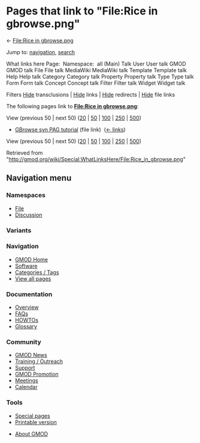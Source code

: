 <div id="mw-page-base" class="noprint">

</div>

<div id="mw-head-base" class="noprint">

</div>

<div id="content" class="mw-body" role="main">

<span id="top"></span>

<div id="mw-js-message" style="display:none;">

</div>



# <span dir="auto">Pages that link to "File:Rice in gbrowse.png"</span>

<div id="bodyContent">

<div id="contentSub">

← [File:Rice in
gbrowse.png](/wiki/File:Rice_in_gbrowse.png "File:Rice in gbrowse.png")

</div>

<div id="jump-to-nav" class="mw-jump">

Jump to: [navigation](#mw-navigation), [search](#p-search)

</div>

<div id="mw-content-text">

What links here Page:  Namespace:  all (Main) Talk User User talk GMOD
GMOD talk File File talk MediaWiki MediaWiki talk Template Template talk
Help Help talk Category Category talk Property Property talk Type Type
talk Form Form talk Concept Concept talk Filter Filter talk Widget
Widget talk

Filters
[Hide](/mediawiki/index.php?title=Special:WhatLinksHere/File:Rice_in_gbrowse.png&hidetrans=1 "Special:WhatLinksHere/File:Rice in gbrowse.png")
transclusions \|
[Hide](/mediawiki/index.php?title=Special:WhatLinksHere/File:Rice_in_gbrowse.png&hidelinks=1 "Special:WhatLinksHere/File:Rice in gbrowse.png")
links \|
[Hide](/mediawiki/index.php?title=Special:WhatLinksHere/File:Rice_in_gbrowse.png&hideredirs=1 "Special:WhatLinksHere/File:Rice in gbrowse.png")
redirects \|
[Hide](/mediawiki/index.php?title=Special:WhatLinksHere/File:Rice_in_gbrowse.png&hideimages=1 "Special:WhatLinksHere/File:Rice in gbrowse.png")
file links

The following pages link to **[File:Rice in
gbrowse.png](/wiki/File:Rice_in_gbrowse.png "File:Rice in gbrowse.png")**:

View (previous 50 \| next 50)
([20](/mediawiki/index.php?title=Special:WhatLinksHere/File:Rice_in_gbrowse.png&limit=20 "Special:WhatLinksHere/File:Rice in gbrowse.png")
\|
[50](/mediawiki/index.php?title=Special:WhatLinksHere/File:Rice_in_gbrowse.png&limit=50 "Special:WhatLinksHere/File:Rice in gbrowse.png")
\|
[100](/mediawiki/index.php?title=Special:WhatLinksHere/File:Rice_in_gbrowse.png&limit=100 "Special:WhatLinksHere/File:Rice in gbrowse.png")
\|
[250](/mediawiki/index.php?title=Special:WhatLinksHere/File:Rice_in_gbrowse.png&limit=250 "Special:WhatLinksHere/File:Rice in gbrowse.png")
\|
[500](/mediawiki/index.php?title=Special:WhatLinksHere/File:Rice_in_gbrowse.png&limit=500 "Special:WhatLinksHere/File:Rice in gbrowse.png"))

- [GBrowse syn PAG
  tutorial](/wiki/GBrowse_syn_PAG_tutorial "GBrowse syn PAG tutorial")
  (file link) ‎ <span class="mw-whatlinkshere-tools">([←
  links](/mediawiki/index.php?title=Special:WhatLinksHere&target=GBrowse+syn+PAG+tutorial "Special:WhatLinksHere"))</span>

View (previous 50 \| next 50)
([20](/mediawiki/index.php?title=Special:WhatLinksHere/File:Rice_in_gbrowse.png&limit=20 "Special:WhatLinksHere/File:Rice in gbrowse.png")
\|
[50](/mediawiki/index.php?title=Special:WhatLinksHere/File:Rice_in_gbrowse.png&limit=50 "Special:WhatLinksHere/File:Rice in gbrowse.png")
\|
[100](/mediawiki/index.php?title=Special:WhatLinksHere/File:Rice_in_gbrowse.png&limit=100 "Special:WhatLinksHere/File:Rice in gbrowse.png")
\|
[250](/mediawiki/index.php?title=Special:WhatLinksHere/File:Rice_in_gbrowse.png&limit=250 "Special:WhatLinksHere/File:Rice in gbrowse.png")
\|
[500](/mediawiki/index.php?title=Special:WhatLinksHere/File:Rice_in_gbrowse.png&limit=500 "Special:WhatLinksHere/File:Rice in gbrowse.png"))

</div>

<div class="printfooter">

Retrieved from
"<http://gmod.org/wiki/Special:WhatLinksHere/File:Rice_in_gbrowse.png>"

</div>

<div id="catlinks" class="catlinks catlinks-allhidden">

</div>

<div class="visualClear">

</div>

</div>

</div>

<div id="mw-navigation">

## Navigation menu

<div id="mw-head">



<div id="left-navigation">

<div id="p-namespaces" class="vectorTabs" role="navigation"
aria-labelledby="p-namespaces-label">

### Namespaces

- <span id="ca-nstab-image"><a href="/wiki/File:Rice_in_gbrowse.png" accesskey="c"
  title="View the file page [c]">File</a></span>
- <span id="ca-talk"><a
  href="/mediawiki/index.php?title=File_talk:Rice_in_gbrowse.png&amp;action=edit&amp;redlink=1"
  accesskey="t"
  title="Discussion about the content page [t]">Discussion</a></span>

</div>

<div id="p-variants" class="vectorMenu emptyPortlet" role="navigation"
aria-labelledby="p-variants-label">

### 

### Variants[](#)

<div class="menu">

</div>

</div>

</div>

<div id="right-navigation">





</div>



</div>

</div>

</div>

<div id="mw-panel">

<div id="p-logo" role="banner">

<a href="/wiki/Main_Page"
style="background-image: url(http://gmod.org/images/GMOD-cogs.png);"
title="Visit the main page"></a>

</div>

<div id="p-Navigation" class="portal" role="navigation"
aria-labelledby="p-Navigation-label">

### Navigation

<div class="body">

- <span id="n-GMOD-Home">[GMOD Home](/wiki/Main_Page)</span>
- <span id="n-Software">[Software](/wiki/GMOD_Components)</span>
- <span id="n-Categories-.2F-Tags">[Categories /
  Tags](/wiki/Categories)</span>
- <span id="n-View-all-pages">[View all
  pages](/wiki/Special:AllPages)</span>

</div>

</div>

<div id="p-Documentation" class="portal" role="navigation"
aria-labelledby="p-Documentation-label">

### Documentation

<div class="body">

- <span id="n-Overview">[Overview](/wiki/Overview)</span>
- <span id="n-FAQs">[FAQs](/wiki/Category:FAQ)</span>
- <span id="n-HOWTOs">[HOWTOs](/wiki/Category:HOWTO)</span>
- <span id="n-Glossary">[Glossary](/wiki/Glossary)</span>

</div>

</div>

<div id="p-Community" class="portal" role="navigation"
aria-labelledby="p-Community-label">

### Community

<div class="body">

- <span id="n-GMOD-News">[GMOD News](/wiki/GMOD_News)</span>
- <span id="n-Training-.2F-Outreach">[Training /
  Outreach](/wiki/Training_and_Outreach)</span>
- <span id="n-Support">[Support](/wiki/Support)</span>
- <span id="n-GMOD-Promotion">[GMOD
  Promotion](/wiki/GMOD_Promotion)</span>
- <span id="n-Meetings">[Meetings](/wiki/Meetings)</span>
- <span id="n-Calendar">[Calendar](/wiki/Calendar)</span>

</div>

</div>

<div id="p-tb" class="portal" role="navigation"
aria-labelledby="p-tb-label">

### Tools

<div class="body">

- <span id="t-specialpages"><a href="/wiki/Special:SpecialPages" accesskey="q"
  title="A list of all special pages [q]">Special pages</a></span>
- <span id="t-print"><a
  href="/mediawiki/index.php?title=Special:WhatLinksHere/File:Rice_in_gbrowse.png&amp;printable=yes"
  rel="alternate" accesskey="p"
  title="Printable version of this page [p]">Printable version</a></span>

</div>

</div>

</div>

</div>

<div id="footer" role="contentinfo">

- <span id="footer-places-about">[About
  GMOD](/wiki/GMOD:About "GMOD:About")</span>

<!-- -->






</div>
